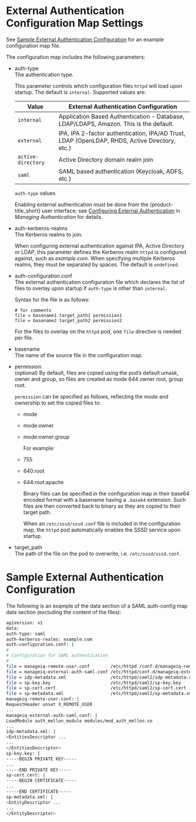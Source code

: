 # External Authentication Configuration Map Settings

See [Sample External Authentication
Configuration](#appe-saml-authentication-example) for an example
configuration map file.

The configuration map includes the following parameters:

  - auth-type  
    The authentication type.
    
    This parameter controls which configuration files `httpd` will load
    upon startup. The default is `internal`. Supported values are:
    
    | Value              | External Authentication Configuration                                                         |
    | ------------------ | --------------------------------------------------------------------------------------------- |
    | `internal`         | Application Based Authentication - Database, LDAP/LDAPS, Amazon. This is the default.         |
    | `external`         | IPA, IPA 2-factor authentication, IPA/AD Trust, LDAP (OpenLDAP, RHDS, Active Directory, etc.) |
    | `active-directory` | Active Directory domain realm join                                                            |
    | `saml`             | SAML based authentication (Keycloak, ADFS, etc.)                                              |
    

    `auth-type` values
    
    <div class="important">
    
    Enabling external authentication must be done from the
    {product-title\_short} user interface; see [Configuring External
    Authentication](https://access.redhat.com/documentation/en-us/red_hat_cloudforms/4.7/html/managing_authentication_for_cloudforms/external_auth)
    in *Managing Authentication* for details.
    
    </div>

  - auth-kerberos-realms  
    The Kerberos realms to join.
    
    When configuring external authentication against IPA, Active
    Directory or LDAP, this parameter defines the Kerberos realm `httpd`
    is configured against, such as *example.com*. When specifying
    multiple Kerberos realms, they must be separated by spaces. The
    default is `undefined`.

  - auth-configuration.conf  
    The external authentication configuration file which declares the
    list of files to overlay upon startup if `auth-type` is other than
    `internal`.
    
    Syntax for the file is as follows:
    
        # for comments
        file = basename1 target_path1 permission1
        file = basename2 target_path2 permission2
    
    For the files to overlay on the `httpd` pod, one `file` directive is
    needed per file.

  - basename  
    The name of the source file in the configuration map.

  - permission  
    (optional) By default, files are copied using the pod’s default
    umask, owner and group, so files are created as mode 644 owner root,
    group root.
    
    `permission` can be specified as follows, reflecting the mode and
    ownership to set the copied files to:
    
      - mode
    
      - mode:owner
    
      - mode:owner:group
        
        For example:
    
      - 755
    
      - 640:root
    
      - 644:root:apache
        
        Binary files can be specified in the configuration map in their
        base64 encoded format with a basename having a `.base64`
        extension. Such files are then converted back to binary as they
        are copied to their target path.
        
        When an `/etc/sssd/sssd.conf` file is included in the
        configuration map, the `httpd` pod automatically enables the
        SSSD service upon startup.

  - target\_path  
    The path of the file on the pod to overwrite, i.e.
    `/etc/sssd/sssd.conf`.

# Sample External Authentication Configuration

The following is an example of the data section of a SAML auth-config
map data section (excluding the content of the files):

``` bash
apiVersion: v1
data:
auth-type: saml
auth-kerberos-realms: example.com
auth-configuration.conf: |
#
# Configuration for SAML authentication
#
file = manageiq-remote-user.conf        /etc/httpd /conf.d/manageiq-remote-user.conf        644
file = manageiq-external-auth-saml.conf /etc/httpd/conf.d/manageiq-external-auth-saml.conf 644
file = idp-metadata.xml                 /etc/httpd/saml2/idp-metadata.xml                  644
file = sp-key.key                       /etc/httpd/saml2/sp-key.key                        600:root:root
file = sp-cert.cert                     /etc/httpd/saml2/sp-cert.cert                      644
file = sp-metadata.xml                  /etc/httpd/saml2/sp-metadata.xml                   644
manageiq-remote-user.conf: |
RequestHeader unset X_REMOTE_USER
...
manageiq-external-auth-saml.conf: |
LoadModule auth_mellon_module modules/mod_auth_mellon.so
...
idp-metadata.xml: |
<EntitiesDescriptor ...
...
</EntitiesDescriptor>
sp-key.key: |
-----BEGIN PRIVATE KEY-----
...
-----END PRIVATE KEY-----
sp-cert.cert: |
-----BEGIN CERTIFICATE-----
...
-----END CERTIFICATE-----
sp-metadata.xml: |
<EntityDescriptor ...
...
</EntityDescriptor>
```
